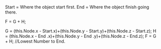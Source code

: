 Start = Where the object start first.
End = Where the object finish going there.



F = G + H;

G = (this.Node.x - Start.x)+(this.Node.y - Start.y)+(this.Node.z - Start.z);
H = (this.Node.x - End .x)+(this.Node.y - End .y)+(this.Node.z - End.z);
F = G + H; //Lowest Number to End.